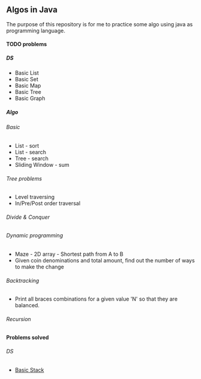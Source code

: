 ## Algos in Java
The purpose of this repository is for me to practice some algo using java as programming language. 

#### TODO problems
##### DS
- Basic List
- Basic Set
- Basic Map
- Basic Tree
- Basic Graph
##### Algo
###### Basic
- List - sort
- List - search
- Tree - search
- Sliding Window - sum
###### Tree problems
- Level traversing
- In/Pre/Post order traversal
###### Divide & Conquer
###### Dynamic programming
- Maze - 2D array - Shortest path from A to B
- Given coin denominations and total amount, find out the number of ways to make the change
###### Backtracking
- Print all braces combinations for a given value 'N' so that they are balanced.
###### Recursion

#### Problems solved
###### DS
- [Basic Stack](src/main/java/com/github/singals/ds/Stack.java)